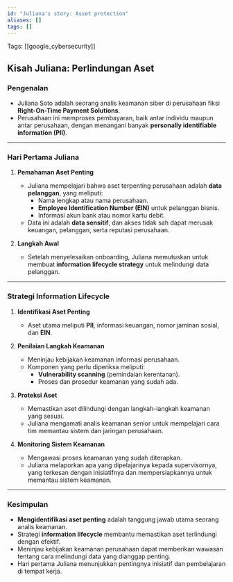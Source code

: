 ```yaml
---
id: "Juliana's story: Asset protection"
aliases: []
tags: []
---
```


Tags: [[google_cybersecurity]]

## Kisah Juliana: Perlindungan Aset

### Pengenalan

- Juliana Soto adalah seorang analis keamanan siber di perusahaan fiksi **Right-On-Time Payment Solutions**.
- Perusahaan ini memproses pembayaran, baik antar individu maupun antar perusahaan, dengan menangani banyak **personally identifiable information (PII)**.

---

### Hari Pertama Juliana

1. **Pemahaman Aset Penting**

   - Juliana mempelajari bahwa aset terpenting perusahaan adalah **data pelanggan**, yang meliputi:
     - Nama lengkap atau nama perusahaan.
     - **Employee Identification Number (EIN)** untuk pelanggan bisnis.
     - Informasi akun bank atau nomor kartu debit.
   - Data ini adalah **data sensitif**, dan akses tidak sah dapat merusak keuangan, pelanggan, serta reputasi perusahaan.

2. **Langkah Awal**
   - Setelah menyelesaikan onboarding, Juliana memutuskan untuk membuat **information lifecycle strategy** untuk melindungi data pelanggan.

---

### Strategi Information Lifecycle

1. **Identifikasi Aset Penting**

   - Aset utama meliputi **PII**, informasi keuangan, nomor jaminan sosial, dan **EIN**.

2. **Penilaian Langkah Keamanan**

   - Meninjau kebijakan keamanan informasi perusahaan.
   - Komponen yang perlu diperiksa meliputi:
     - **Vulnerability scanning** (pemindaian kerentanan).
     - Proses dan prosedur keamanan yang sudah ada.

3. **Proteksi Aset**

   - Memastikan aset dilindungi dengan langkah-langkah keamanan yang sesuai.
   - Juliana mengamati analis keamanan senior untuk mempelajari cara tim memantau sistem dan jaringan perusahaan.

4. **Monitoring Sistem Keamanan**
   - Mengawasi proses keamanan yang sudah diterapkan.
   - Juliana melaporkan apa yang dipelajarinya kepada supervisornya, yang terkesan dengan inisiatifnya dan mempersiapkannya untuk memantau sistem keamanan.

---

### Kesimpulan

- **Mengidentifikasi aset penting** adalah tanggung jawab utama seorang analis keamanan.
- Strategi **information lifecycle** membantu memastikan aset terlindungi dengan efektif.
- Meninjau kebijakan keamanan perusahaan dapat memberikan wawasan tentang cara melindungi data yang dianggap penting.
- Hari pertama Juliana menunjukkan pentingnya inisiatif dan pembelajaran di tempat kerja.
